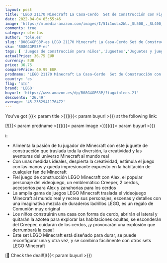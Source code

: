```yaml
---
layout: post
title: 'LEGO 21170 Minecraft La Casa-Cerdo  Set de Construcción con Figuras de Alex y Creeper  Juguete con Accesorios  Regalos de Comunión Niño y Niña'
date: 2022-04-04 05:55:46
image: 'https://m.media-amazon.com/images/I/51i1ouLx2WL._SL500_._SL400_.jpg'
comments: true
category: ofertas
author: 'tole.es'
slug: 'B08G4GPS3P-es LEGO 21170 Minecraft La Casa-Cerdo Set de Construcción con...'
sku: 'B08G4GPS3P-es'
tags: [ 'Juegos de construcción para niños','Juguetes','Juguetes y juegos','Sets de bloques de construcción','lego', ]
actualPrice: 36.75 EUR
currency: EUR
price: 36.75
comparePrice: 49.99 EUR
prodname: 'LEGO 21170 Minecraft La Casa-Cerdo  Set de Construcción con Figuras de Alex y Creeper  Juguete con Accesorios  Regalos de Comunión Niño y Niña'
country: 'es'
flag: '🇪🇸'
brand: 'LEGO'
buyurl: 'https://www.amazon.es/dp/B08G4GPS3P/?tag=tolees-21'
descuento: '26.49'
average: '45.2352941176472'
---
```


You've got [{{< param title >}}]({{< param buyurl >}}) at the following link:

[![{{< param prodname >}}]({{< param image >}})]({{< param buyurl >}})

ℹ️:

- Alimenta la pasión de tu jugador de Minecraft con este juguete de construcción que traslada toda la diversión, la creatividad y las aventuras del universo Minecraft al mundo real
- Con unas medidas ideales, despierta la creatividad, estimula el juego con las manos y queda impresionante expuesto en la habitación de cualquier fan de Minecraft
- Fiel juego de construcción LEGO Minecraft con Alex, el popular personaje del videojuego, un emblemático Creeper, 2 cerdos, accesorios para Alex y zanahorias para los cerdos
- La amplia gama de juegos LEGO Minecraft traslada el videojuego Minecraft al mundo real y recrea sus personajes, escenas y detalles con una imaginativa mezcla de duraderos ladrillos LEGO, es un regalo de Comunión muy original
- Los niños construirán una casa con forma de cerdo, abrirán el lateral y quitarán la azotea para explorar las habitaciones ocultas, se esconderán del Creeper, cuidarán de los cerdos, ¡y provocarán una explosión que derrumbará la casa!
- Este set LEGO Minecraft está diseñado para durar, se puede reconfigurar una y otra vez, y se combina fácilmente con otros sets LEGO Minecraft

[🛒 Check the deal!!]({{< param buyurl >}})
